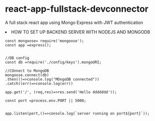 # react-app-fullstack-devconnector
A full stack react app using Mongo Express with JWT authentication


<li>
HOW TO SET UP BACKEND SERVER WITH NODEJS AND MONGODB

```const express = require('express');
const mongoose= require('mongoose');
const app =express();


//DB config
const db =require('./config/keys').mongoURI;

//COnnect to MongoDB
mongoose.connect(db)
.then(()=>console.log("MOngoDB connected"))
.catch((err)=>console.log(err))

app.get('/', (req,res)=>res.send('Hello ddddddd'));

const port =process.env.PORT || 5000;


app.listen(port,()=>console.log(`server running on port${port}`));
```
  
</li>